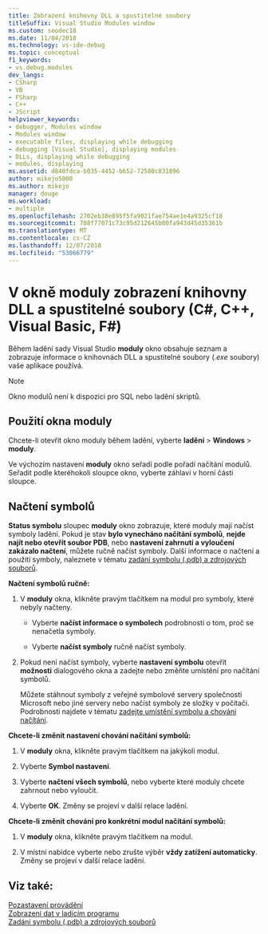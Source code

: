 ```yaml
---
title: Zobrazení knihovny DLL a spustitelné soubory
titleSuffix: Visual Studio Modules window
ms.custom: seodec18
ms.date: 11/04/2018
ms.technology: vs-ide-debug
ms.topic: conceptual
f1_keywords:
- vs.debug.modules
dev_langs:
- CSharp
- VB
- FSharp
- C++
- JScript
helpviewer_keywords:
- debugger, Modules window
- Modules window
- executable files, displaying while debugging
- debugging [Visual Studio], displaying modules
- DLLs, displaying while debugging
- modules, displaying
ms.assetid: d840fdca-b035-4452-b652-72580c831896
author: mikejo5000
ms.author: mikejo
manager: douge
ms.workload:
- multiple
ms.openlocfilehash: 2702eb38e895f5fa9021fae754ae1e4a9325cf18
ms.sourcegitcommit: 708f77071c73c95d212645b00fa943d45d35361b
ms.translationtype: MT
ms.contentlocale: cs-CZ
ms.lasthandoff: 12/07/2018
ms.locfileid: "53066779"
---
```

# <a name="view-dlls-and-executables-in-the-modules-window-c-c-visual-basic-f"></a>V okně moduly zobrazení knihovny DLL a spustitelné soubory (C#, C++, Visual Basic, F#)
 
Během ladění sady Visual Studio **moduly** okno obsahuje seznam a zobrazuje informace o knihovnách DLL a spustitelné soubory (*.exe* soubory) vaše aplikace používá. 

> [!NOTE]
> Okno modulů není k dispozici pro SQL nebo ladění skriptů. 
  
## <a name="use-the-modules-window"></a>Použití okna moduly

Chcete-li otevřít okno moduly během ladění, vyberte **ladění** > **Windows** > **moduly**. 
  
Ve výchozím nastavení **moduly** okno seřadí podle pořadí načítání modulů. Seřadit podle kteréhokoli sloupce okno, vyberte záhlaví v horní části sloupce.  
  
## <a name="load-symbols"></a>Načtení symbolů  

**Status symbolu** sloupec **moduly** okno zobrazuje, které moduly mají načíst symboly ladění. Pokud je stav **bylo vynecháno načítání symbolů**, **nejde najít nebo otevřít soubor PDB**, nebo **nastavení zahrnutí a vyloučení zakázalo načtení**, můžete ručně načíst symboly. Další informace o načtení a použití symboly, naleznete v tématu [zadání symbolu (.pdb) a zdrojových souborů](../debugger/specify-symbol-dot-pdb-and-source-files-in-the-visual-studio-debugger.md).

**Načtení symbolů ručně:**  

1. V **moduly** okna, klikněte pravým tlačítkem na modul pro symboly, které nebyly načteny. 
   
   - Vyberte **načíst informace o symbolech** podrobnosti o tom, proč se nenačetla symboly. 
   
   - Vyberte **načíst symboly** ručně načíst symboly.  
   
1. Pokud není načíst symboly, vyberte **nastavení symbolu** otevřít **možnosti** dialogového okna a zadejte nebo změňte umístění pro načítání symbolů. 
   
   Můžete stáhnout symboly z veřejné symbolové servery společnosti Microsoft nebo jiné servery nebo načíst symboly ze složky v počítači. Podrobnosti najdete v tématu [zadejte umístění symbolu a chování načítání](../debugger/specify-symbol-dot-pdb-and-source-files-in-the-visual-studio-debugger.md#BKMK_Specify_symbol_locations_and_loading_behavior).   

**Chcete-li změnit nastavení chování načítání symbolů:**  

1. V **moduly** okna, klikněte pravým tlačítkem na jakýkoli modul.  
   
1. Vyberte **Symbol nastavení**.  
  
1. Vyberte **načtení všech symbolů**, nebo vyberte které moduly chcete zahrnout nebo vyloučit.  
  
1. Vyberte **OK**. Změny se projeví v další relace ladění.  
  
**Chcete-li změnit chování pro konkrétní modul načítání symbolů:**  

1.  V **moduly** okna, klikněte pravým tlačítkem na modul.  

1.  V místní nabídce vyberte nebo zrušte výběr **vždy zatížení automaticky**. Změny se projeví v další relace ladění.  
  
## <a name="see-also"></a>Viz také:  
 [Pozastavení provádění](/previous-versions/visualstudio/visual-studio-2010/7z9se2d8(v=vs.100))   
 [Zobrazení dat v ladicím programu](../debugger/viewing-data-in-the-debugger.md)   
 [Zadání symbolu (.pdb) a zdrojových souborů](../debugger/specify-symbol-dot-pdb-and-source-files-in-the-visual-studio-debugger.md)